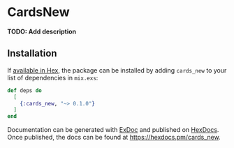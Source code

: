 # CardsNew

**TODO: Add description**

## Installation

If [available in Hex](https://hex.pm/docs/publish), the package can be installed
by adding `cards_new` to your list of dependencies in `mix.exs`:

```elixir
def deps do
  [
    {:cards_new, "~> 0.1.0"}
  ]
end
```

Documentation can be generated with [ExDoc](https://github.com/elixir-lang/ex_doc)
and published on [HexDocs](https://hexdocs.pm). Once published, the docs can
be found at <https://hexdocs.pm/cards_new>.

